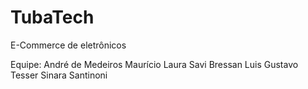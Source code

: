 # TubaTech
E-Commerce de eletrônicos

Equipe:
André de Medeiros Maurício
Laura Savi Bressan
Luis Gustavo Tesser
Sinara Santinoni
